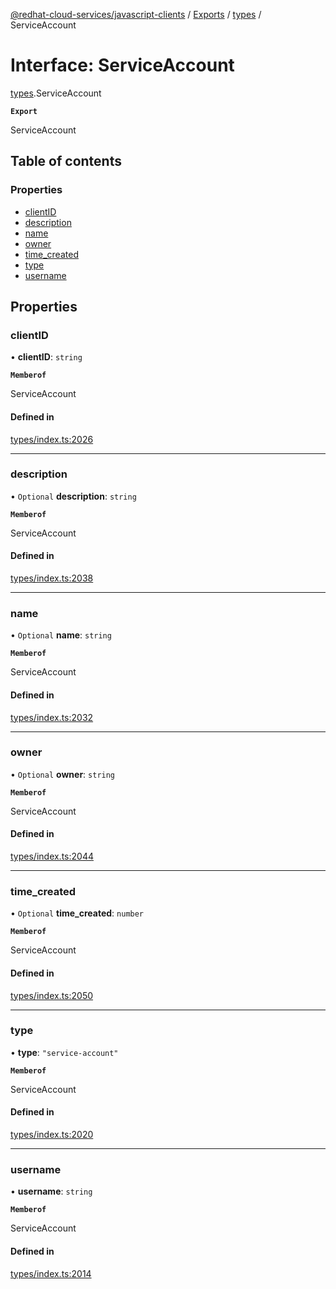 [@redhat-cloud-services/javascript-clients](../README.md) / [Exports](../modules.md) / [types](../modules/types.md) / ServiceAccount

# Interface: ServiceAccount

[types](../modules/types.md).ServiceAccount

**`Export`**

ServiceAccount

## Table of contents

### Properties

- [clientID](types.ServiceAccount.md#clientid)
- [description](types.ServiceAccount.md#description)
- [name](types.ServiceAccount.md#name)
- [owner](types.ServiceAccount.md#owner)
- [time\_created](types.ServiceAccount.md#time_created)
- [type](types.ServiceAccount.md#type)
- [username](types.ServiceAccount.md#username)

## Properties

### clientID

• **clientID**: `string`

**`Memberof`**

ServiceAccount

#### Defined in

[types/index.ts:2026](https://github.com/RedHatInsights/javascript-clients/blob/main/packages/rbac/types/index.ts#L2026)

___

### description

• `Optional` **description**: `string`

**`Memberof`**

ServiceAccount

#### Defined in

[types/index.ts:2038](https://github.com/RedHatInsights/javascript-clients/blob/main/packages/rbac/types/index.ts#L2038)

___

### name

• `Optional` **name**: `string`

**`Memberof`**

ServiceAccount

#### Defined in

[types/index.ts:2032](https://github.com/RedHatInsights/javascript-clients/blob/main/packages/rbac/types/index.ts#L2032)

___

### owner

• `Optional` **owner**: `string`

**`Memberof`**

ServiceAccount

#### Defined in

[types/index.ts:2044](https://github.com/RedHatInsights/javascript-clients/blob/main/packages/rbac/types/index.ts#L2044)

___

### time\_created

• `Optional` **time\_created**: `number`

**`Memberof`**

ServiceAccount

#### Defined in

[types/index.ts:2050](https://github.com/RedHatInsights/javascript-clients/blob/main/packages/rbac/types/index.ts#L2050)

___

### type

• **type**: ``"service-account"``

**`Memberof`**

ServiceAccount

#### Defined in

[types/index.ts:2020](https://github.com/RedHatInsights/javascript-clients/blob/main/packages/rbac/types/index.ts#L2020)

___

### username

• **username**: `string`

**`Memberof`**

ServiceAccount

#### Defined in

[types/index.ts:2014](https://github.com/RedHatInsights/javascript-clients/blob/main/packages/rbac/types/index.ts#L2014)
